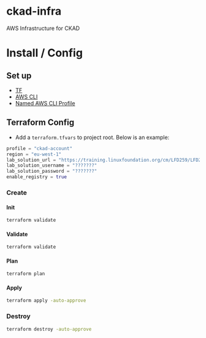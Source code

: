 # ckad-infra
AWS Infrastructure for CKAD


# Install / Config

## Set up

- [TF](https://developer.hashicorp.com/terraform/tutorials/aws-get-started/install-cli)
- [AWS CLI](https://docs.aws.amazon.com/cli/latest/userguide/getting-started-install.html)
- [Named AWS CLI Profile](https://docs.aws.amazon.com/cli/latest/userguide/cli-configure-quickstart.html#cli-configure-quickstart-profiles)


## Terraform Config

- Add a `terraform.tfvars` to project root. Below is an example:

```terraform
profile = "ckad-account"
region = "eu-west-1"
lab_solution_url = "https://training.linuxfoundation.org/cm/LFD259/LFD259_V2022-11-23_SOLUTIONS.tar.xz"
lab_solution_username = "???????"
lab_solution_password = "???????"
enable_registry = true
```


### Create

#### Init

```sh
terraform validate
```


#### Validate

```sh
terraform validate
```


#### Plan

```sh
terraform plan
```


#### Apply

```sh
terraform apply -auto-approve
```


### Destroy
```sh
terraform destroy -auto-approve
```